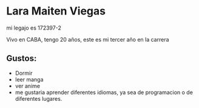 # Lara Maiten Viegas
mi legajo es 172397-2
<p>Vivo en CABA, tengo 20 años, este es mi tercer año en la carrera</p>

## Gustos:
<ul>
<li> Dormir</li>
<li>leer manga </li>
<li>ver anime</li>
<li>me gustaria aprender diferentes idiomas, ya sea de programacion o de diferentes lugares.</li>
